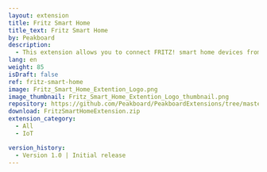 ```yaml
---
layout: extension
title: Fritz Smart Home
title_text: Fritz Smart Home
by: Peakboard
description: 
  - This extension allows you to connect FRITZ! smart home devices from the manufacturer AVM as a data source in Peakboard to read out and write back current temperature values of the smart radiator thermostats. This way you can, for example, create an interactive dashboard to display and control the room temperature.
lang: en
weight: 85
isDraft: false
ref: fritz-smart-home
image: Fritz_Smart_Home_Extention_Logo.png
image_thumbnail: Fritz_Smart_Home_Extention_Logo_thumbnail.png
repository: https://github.com/Peakboard/PeakboardExtensions/tree/master/FritzSmartHome
download: FritzSmartHomeExtension.zip
extension_category:
  - All
  - IoT

version_history:
  - Version 1.0 | Initial release
---
```

